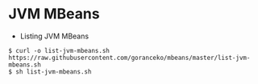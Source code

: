 # JVM MBeans

* Listing JVM MBeans
```
$ curl -o list-jvm-mbeans.sh https://raw.githubusercontent.com/goranceko/mbeans/master/list-jvm-mbeans.sh
$ sh list-jvm-mbeans.sh
```
